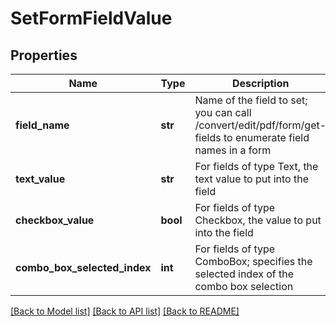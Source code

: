 # SetFormFieldValue

## Properties
Name | Type | Description | Notes
------------ | ------------- | ------------- | -------------
**field_name** | **str** | Name of the field to set; you can call /convert/edit/pdf/form/get-fields to enumerate field names in a form | [optional] 
**text_value** | **str** | For fields of type Text, the text value to put into the field | [optional] 
**checkbox_value** | **bool** | For fields of type Checkbox, the value to put into the field | [optional] 
**combo_box_selected_index** | **int** | For fields of type ComboBox; specifies the selected index of the combo box selection | [optional] 

[[Back to Model list]](../README.md#documentation-for-models) [[Back to API list]](../README.md#documentation-for-api-endpoints) [[Back to README]](../README.md)


